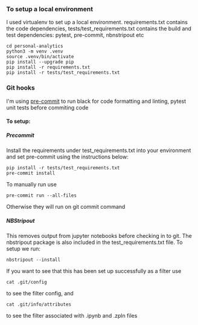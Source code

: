 
### To setup a local environment
I used virtualenv to set up a local environment. requirements.txt contains the code dependencies, tests/test_requirements.txt contains the build and test dependencies: pytest, pre-commit, nbnstripout etc
```shell
cd personal-analytics
python3 -m venv .venv
source .venv/bin/activate
pip install --upgrade pip
pip install -r requirements.txt
pip install -r tests/test_requirements.txt

```





### Git hooks
I'm using [pre-commit]( https://pre-commit.com) to run black for code formatting and linting, pytest unit tests before
commiting code

#### To setup:

##### Precommit
Install the requirements under test_requirements.txt into your environment and set pre-commit using the instructions below:
```shell
pip install -r tests/test_requirements.txt
pre-commit install

```
To manually run use

```shell
pre-commit run --all-files
```
Otherwise they will run on git commit command

##### NBStripout
This removes output from jupyter notebooks before checking in to git.
The nbstripout package is also included in the test_requirements.txt file. To setup we run:

```shell
nbstripout --install
```

If you want to see that this has been set up successfully as a filter use
```shell
cat .git/config
```
to see the filter config, and
```shell
cat .git/info/attributes
```
to see the filter associated with .ipynb and .zpln files
